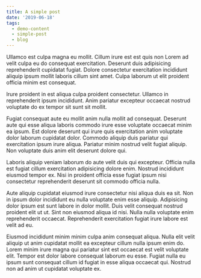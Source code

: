 ```yaml
---
title: A simple post
date: '2019-06-18'
tags:
  - demo-content
  - simple-post
  - blog
---
```

Ullamco est culpa magna eu mollit. Cillum irure est est quis non Lorem ad velit culpa eu do consequat exercitation. Deserunt duis adipisicing reprehenderit cupidatat fugiat. Dolore consectetur exercitation incididunt aliquip ipsum mollit laboris cillum sint amet. Culpa laborum ut elit proident officia minim est consequat.

Irure proident in est aliqua culpa proident consectetur. Ullamco in reprehenderit ipsum incididunt. Anim pariatur excepteur occaecat nostrud voluptate do ex tempor sit sunt sit mollit.

Fugiat consequat aute eu mollit anim nulla mollit ad consequat. Deserunt aute qui esse aliqua laboris commodo irure esse voluptate occaecat minim ea ipsum. Est dolore deserunt qui irure quis exercitation anim voluptate dolor laborum cupidatat dolor. Commodo aliquip duis pariatur qui exercitation ipsum irure aliqua. Pariatur minim nostrud velit fugiat aliquip. Non voluptate duis anim elit deserunt dolore qui.

Laboris aliquip veniam laborum do aute velit duis qui excepteur. Officia nulla est fugiat cillum exercitation adipisicing dolore enim. Nostrud incididunt eiusmod tempor ex. Nisi in proident officia esse fugiat ipsum nisi consectetur reprehenderit deserunt sit commodo officia nulla.

Aute aliquip cupidatat eiusmod irure consectetur nisi aliqua duis ea sit. Non in ipsum dolor incididunt eu nulla voluptate enim esse aliquip. Adipisicing dolor ipsum est sunt labore in dolor mollit. Duis velit consequat nostrud proident elit ut ut. Sint non eiusmod aliqua id nisi. Nulla nulla voluptate enim reprehenderit occaecat. Reprehenderit exercitation fugiat irure labore est velit ad eu.

Eiusmod incididunt minim minim culpa anim consequat aliqua. Nulla elit velit aliquip ut anim cupidatat mollit ea excepteur cillum nulla ipsum enim do. Lorem minim irure magna qui pariatur sint est occaecat est velit voluptate elit. Tempor est dolor labore consequat laborum eu esse. Fugiat nulla eu ipsum sunt consequat cillum id fugiat in esse aliqua occaecat qui. Nostrud non ad anim ut cupidatat voluptate ex.
